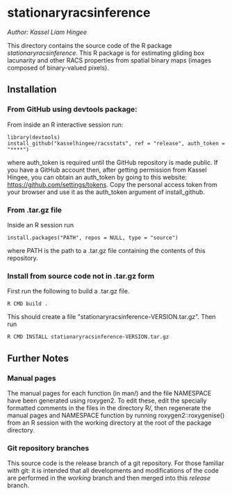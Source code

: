 # stationaryracsinference 
*Author: Kassel Liam Hingee*

This directory contains the source code of the R package *stationaryracsinference*. This R package is for estimating gliding box lacunarity and other RACS properties from spatial binary maps (images composed of binary-valued pixels). 

## Installation
### From GitHub using devtools package:
From inside an R interactive session run:

    library(devtools)
    install_github("kasselhingee/racsstats", ref = "release", auth_token = "****")

where auth_token is required until the GitHub repository is made public. If you have a GitHub account then, after getting permission from Kassel Hingee, you can obtain an auth_token by going to this website: https://github.com/settings/tokens.
 Copy the personal access token from your browser and use it as the auth_token argument of install_github.

### From .tar.gz file
Inside an R session run

    install.packages("PATH", repos = NULL, type = "source")

where PATH is the path to a .tar.gz file containing the contents of this repository.

### Install from source code not in .tar.gz form
First run the following to build a .tar.gz file.

    R CMD build . 

This should create a file "stationaryracsinference-VERSION.tar.gz".
Then run 

    R CMD INSTALL stationaryracsinference-VERSION.tar.gz

## Further Notes
### Manual pages
The manual pages for each function (in man/) and the file NAMESPACE have been generated using roxygen2. To edit these, edit the specially formatted comments in the files in the directory R/, then regenerate the manual pages and NAMESPACE function by running roxygen2::roxygenise() from an R session with the working directory at the root of the package directory.


### Git repository branches
This source code is the release branch of a git repository. For those familiar with git: it is intended that all developments and modifications of the code are performed in the *working* branch and then merged into this *release* branch.

